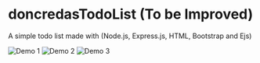 # doncredasTodoList (To be Improved)

A simple todo list made with (Node.js, Express.js, HTML, Bootstrap and Ejs)

![Demo 1](https://cloud.githubusercontent.com/assets/8933992/14782580/8a239800-0aea-11e6-9df8-e0f853a7481e.png)
![Demo 2](https://cloud.githubusercontent.com/assets/8933992/14782578/8a233144-0aea-11e6-8338-238d4bb200fb.png)
![Demo 3](https://cloud.githubusercontent.com/assets/8933992/14782582/8a27661a-0aea-11e6-87da-8de5c33bce15.png)



